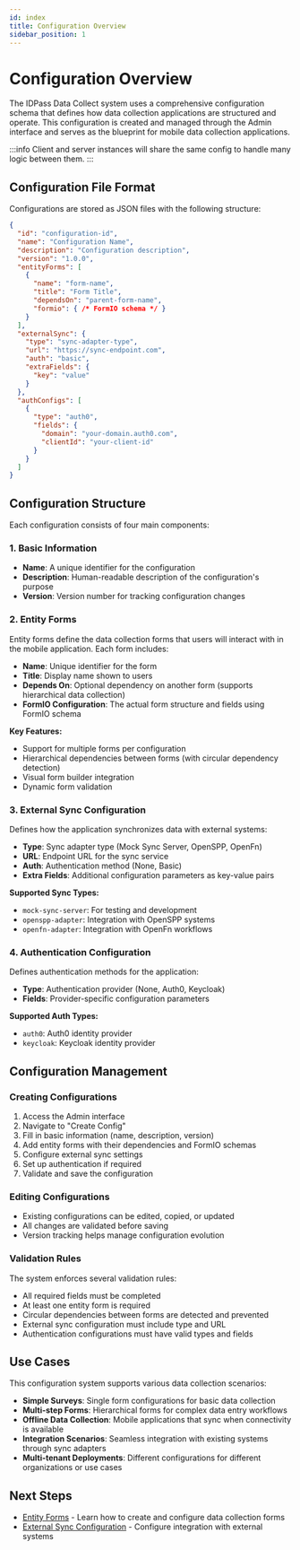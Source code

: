 ```yaml
---
id: index
title: Configuration Overview
sidebar_position: 1
---
```



# Configuration Overview

The IDPass Data Collect system uses a comprehensive configuration schema that defines how data collection applications are structured and operate. This configuration is created and managed through the Admin interface and serves as the blueprint for mobile data collection applications.

:::info
Client and server instances will share the same config to handle many logic between them.
:::

## Configuration File Format

Configurations are stored as JSON files with the following structure:

```json
{
  "id": "configuration-id",
  "name": "Configuration Name",
  "description": "Configuration description",
  "version": "1.0.0",
  "entityForms": [
    {
      "name": "form-name",
      "title": "Form Title",
      "dependsOn": "parent-form-name",
      "formio": { /* FormIO schema */ }
    }
  ],
  "externalSync": {
    "type": "sync-adapter-type",
    "url": "https://sync-endpoint.com",
    "auth": "basic",
    "extraFields": {
      "key": "value"
    }
  },
  "authConfigs": [
    {
      "type": "auth0",
      "fields": {
        "domain": "your-domain.auth0.com",
        "clientId": "your-client-id"
      }
    }
  ]
}
```


## Configuration Structure

Each configuration consists of four main components:

### 1. Basic Information
- **Name**: A unique identifier for the configuration
- **Description**: Human-readable description of the configuration's purpose
- **Version**: Version number for tracking configuration changes

### 2. Entity Forms
Entity forms define the data collection forms that users will interact with in the mobile application. Each form includes:

- **Name**: Unique identifier for the form
- **Title**: Display name shown to users
- **Depends On**: Optional dependency on another form (supports hierarchical data collection)
- **FormIO Configuration**: The actual form structure and fields using FormIO schema

**Key Features:**
- Support for multiple forms per configuration
- Hierarchical dependencies between forms (with circular dependency detection)
- Visual form builder integration
- Dynamic form validation

### 3. External Sync Configuration
Defines how the application synchronizes data with external systems:

- **Type**: Sync adapter type (Mock Sync Server, OpenSPP, OpenFn)
- **URL**: Endpoint URL for the sync service
- **Auth**: Authentication method (None, Basic)
- **Extra Fields**: Additional configuration parameters as key-value pairs

**Supported Sync Types:**
- `mock-sync-server`: For testing and development
- `openspp-adapter`: Integration with OpenSPP systems
- `openfn-adapter`: Integration with OpenFn workflows

### 4. Authentication Configuration
Defines authentication methods for the application:

- **Type**: Authentication provider (None, Auth0, Keycloak)
- **Fields**: Provider-specific configuration parameters

**Supported Auth Types:**
- `auth0`: Auth0 identity provider
- `keycloak`: Keycloak identity provider

## Configuration Management

### Creating Configurations
1. Access the Admin interface
2. Navigate to "Create Config"
3. Fill in basic information (name, description, version)
4. Add entity forms with their dependencies and FormIO schemas
5. Configure external sync settings
6. Set up authentication if required
7. Validate and save the configuration

### Editing Configurations
- Existing configurations can be edited, copied, or updated
- All changes are validated before saving
- Version tracking helps manage configuration evolution

### Validation Rules
The system enforces several validation rules:
- All required fields must be completed
- At least one entity form is required
- Circular dependencies between forms are detected and prevented
- External sync configuration must include type and URL
- Authentication configurations must have valid types and fields

## Use Cases

This configuration system supports various data collection scenarios:

- **Simple Surveys**: Single form configurations for basic data collection
- **Multi-step Forms**: Hierarchical forms for complex data entry workflows
- **Offline Data Collection**: Mobile applications that sync when connectivity is available
- **Integration Scenarios**: Seamless integration with existing systems through sync adapters
- **Multi-tenant Deployments**: Different configurations for different organizations or use cases

## Next Steps

- [Entity Forms](./entity-forms.md) - Learn how to create and configure data collection forms
- [External Sync Configuration](./external-sync.md) - Configure integration with external systems

<!-- - [Installation Guide](./installation.md) - Learn how to set up the system
- [Form Builder Guide](./form-builder.md) - Create dynamic forms using FormIO
- [Authentication Setup](./authentication.md) - Set up user authentication -->
